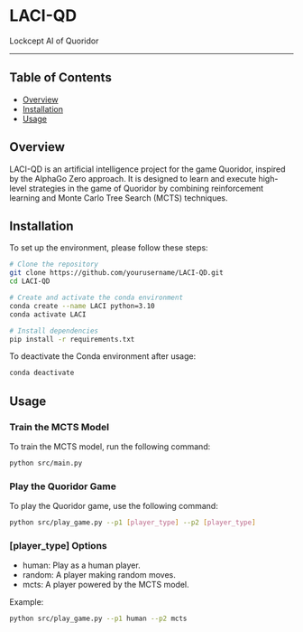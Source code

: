 # LACI-QD

Lockcept AI of Quoridor

---

## Table of Contents

- [Overview](#overview)
- [Installation](#installation)
- [Usage](#usage)

## Overview

LACI-QD is an artificial intelligence project for the game Quoridor, inspired by the AlphaGo Zero approach. It is designed to learn and execute high-level strategies in the game of Quoridor by combining reinforcement learning and Monte Carlo Tree Search (MCTS) techniques.

## Installation

To set up the environment, please follow these steps:

```bash
# Clone the repository
git clone https://github.com/yourusername/LACI-QD.git
cd LACI-QD

# Create and activate the conda environment
conda create --name LACI python=3.10
conda activate LACI

# Install dependencies
pip install -r requirements.txt
```

To deactivate the Conda environment after usage:

```bash
conda deactivate
```

## Usage

### Train the MCTS Model

To train the MCTS model, run the following command:

```bash
python src/main.py
```

### Play the Quoridor Game

To play the Quoridor game, use the following command:

```bash
python src/play_game.py --p1 [player_type] --p2 [player_type]
```

### [player_type] Options

- human: Play as a human player.
- random: A player making random moves.
- mcts: A player powered by the MCTS model.

Example:

```bash
python src/play_game.py --p1 human --p2 mcts
```
